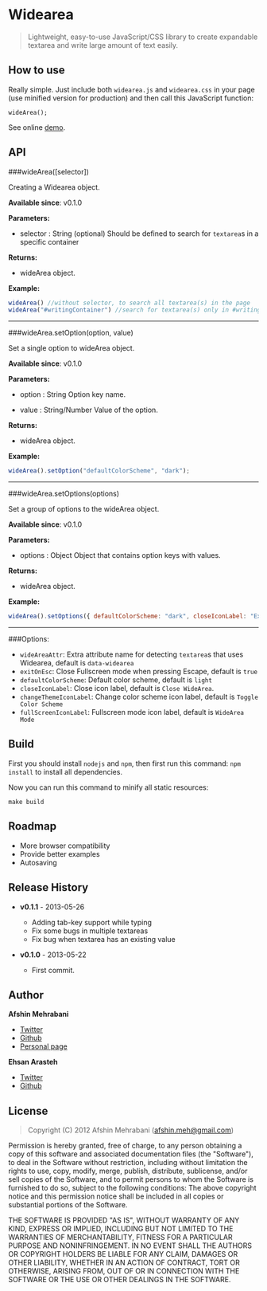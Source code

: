 Widearea
========

> Lightweight, easy-to-use JavaScript/CSS library to create expandable textarea and write large amount of text easily.

## How to use

Really simple. Just include both `widearea.js` and `widearea.css` in your page (use minified version for production) and then call this JavaScript function:

    wideArea();

See online [demo](http://usablica.github.io/widearea/).

## API

###wideArea([selector])

Creating a Widearea object.

**Available since**: v0.1.0

**Parameters:**
 - selector : String (optional)
   Should be defined to search for `textarea`s in a specific container

**Returns:**
 - wideArea object.

**Example:**
```javascript
wideArea() //without selector, to search all textarea(s) in the page
wideArea("#writingContainer") //search for textarea(s) only in #writingContainer
````

-----

###wideArea.setOption(option, value)

Set a single option to wideArea object.

**Available since**: v0.1.0

**Parameters:**
 - option : String
   Option key name.

 - value : String/Number
   Value of the option.

**Returns:**
 - wideArea object.

**Example:**
```javascript
wideArea().setOption("defaultColorScheme", "dark");
````

----

###wideArea.setOptions(options)

Set a group of options to the wideArea object.

**Available since**: v0.1.0

**Parameters:**
 - options : Object
   Object that contains option keys with values.

**Returns:**
 - wideArea object.

**Example:**
```javascript
wideArea().setOptions({ defaultColorScheme: "dark", closeIconLabel: "Exit" });
````

-----

###Options:

 - `wideAreaAttr`: Extra attribute name for detecting `textarea`s that uses Widearea, default is `data-widearea`
 - `exitOnEsc`: Close Fullscreen mode when pressing Escape, default is `true`
 - `defaultColorScheme`: Default color scheme, default is `light`
 - `closeIconLabel`: Close icon label, default is `Close WideArea`.
 - `changeThemeIconLabel`: Change color scheme icon label, default is `Toggle Color Scheme`
 - `fullScreenIconLabel`: Fullscreen mode icon label, default is `WideArea Mode`


## Build

First you should install `nodejs` and `npm`, then first run this command: `npm install` to install all dependencies.

Now you can run this command to minify all static resources:

    make build

## Roadmap
- More browser compatibility
- Provide better examples
- Autosaving

## Release History

 * **v0.1.1** - 2013-05-26 
   - Adding tab-key support while typing
   - Fix some bugs in multiple textareas
   - Fix bug when textarea has an existing value

 * **v0.1.0** - 2013-05-22 
   - First commit. 

## Author
**Afshin Mehrabani**

- [Twitter](https://twitter.com/afshinmeh)
- [Github](https://github.com/afshinm)
- [Personal page](http://afshinm.name/)  

**Ehsan Arasteh**

- [Twitter](https://twitter.com/ehsandotnet)
- [Github](https://github.com/ehsandotnet)  

## License
> Copyright (C) 2012 Afshin Mehrabani (afshin.meh@gmail.com)

Permission is hereby granted, free of charge, to any person obtaining a copy of this software and associated 
documentation files (the "Software"), to deal in the Software without restriction, including without limitation 
the rights to use, copy, modify, merge, publish, distribute, sublicense, and/or sell copies of the Software, 
and to permit persons to whom the Software is furnished to do so, subject to the following conditions:
The above copyright notice and this permission notice shall be included in all copies or substantial portions 
of the Software.

THE SOFTWARE IS PROVIDED "AS IS", WITHOUT WARRANTY OF ANY KIND, EXPRESS OR IMPLIED, INCLUDING BUT NOT LIMITED 
TO THE WARRANTIES OF MERCHANTABILITY, FITNESS FOR A PARTICULAR PURPOSE AND NONINFRINGEMENT. IN NO EVENT SHALL 
THE AUTHORS OR COPYRIGHT HOLDERS BE LIABLE FOR ANY CLAIM, DAMAGES OR OTHER LIABILITY, WHETHER IN AN ACTION OF 
CONTRACT, TORT OR OTHERWISE, ARISING FROM, OUT OF OR IN CONNECTION WITH THE SOFTWARE OR THE USE OR OTHER DEALINGS 
IN THE SOFTWARE.
